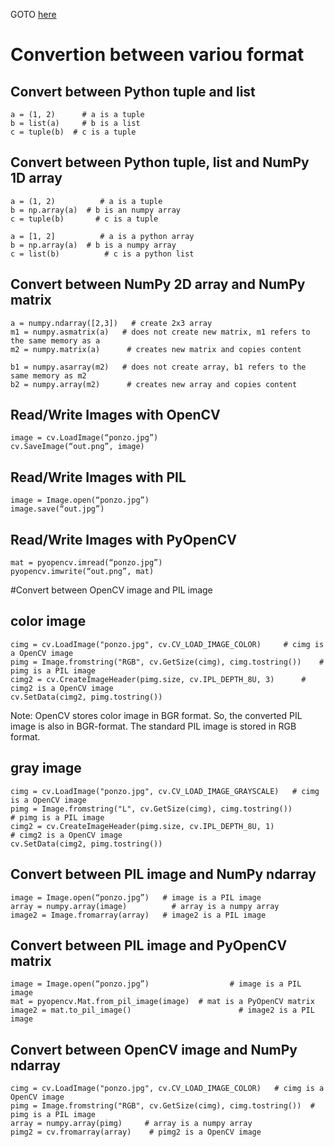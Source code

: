GOTO [here](http://pillow.readthedocs.io/en/3.1.x/reference/Image.html)

Convertion between variou format
===================================
	
## Convert between Python tuple and list
```
a = (1, 2)      # a is a tuple 
b = list(a)     # b is a list 
c = tuple(b)  # c is a tuple 
```
## Convert between Python tuple, list and NumPy 1D array 
```
a = (1, 2)          # a is a tuple 
b = np.array(a)  # b is an numpy array 
c = tuple(b)       # c is a tuple 

a = [1, 2]          # a is a python array 
b = np.array(a)  # b is a numpy array 
c = list(b)          # c is a python list 
```
## Convert between NumPy 2D array and NumPy matrix

```
a = numpy.ndarray([2,3])   # create 2x3 array
m1 = numpy.asmatrix(a)   # does not create new matrix, m1 refers to the same memory as a 
m2 = numpy.matrix(a)      # creates new matrix and copies content 

b1 = numpy.asarray(m2)   # does not create array, b1 refers to the same memory as m2
b2 = numpy.array(m2)      # creates new array and copies content 
 ```

## Read/Write Images with OpenCV
```
image = cv.LoadImage(“ponzo.jpg”)
cv.SaveImage(“out.png”, image)
```
## Read/Write Images with PIL
```
image = Image.open(“ponzo.jpg”)
image.save(“out.jpg”)
```
## Read/Write Images with PyOpenCV
```
mat = pyopencv.imread(“ponzo.jpg”)
pyopencv.imwrite(“out.png”, mat)
``` 
 	
#Convert between OpenCV image and PIL image

## color image 
```
cimg = cv.LoadImage("ponzo.jpg", cv.CV_LOAD_IMAGE_COLOR)     # cimg is a OpenCV image
pimg = Image.fromstring("RGB", cv.GetSize(cimg), cimg.tostring())    # pimg is a PIL image 
cimg2 = cv.CreateImageHeader(pimg.size, cv.IPL_DEPTH_8U, 3)      # cimg2 is a OpenCV image 
cv.SetData(cimg2, pimg.tostring())
```
Note: OpenCV stores color image in BGR format. So, the converted PIL image is also in BGR-format. The standard PIL image is stored in RGB format. 

## gray image 
```
cimg = cv.LoadImage("ponzo.jpg", cv.CV_LOAD_IMAGE_GRAYSCALE)   # cimg is a OpenCV image 
pimg = Image.fromstring("L", cv.GetSize(cimg), cimg.tostring())                 # pimg is a PIL image 
cimg2 = cv.CreateImageHeader(pimg.size, cv.IPL_DEPTH_8U, 1)              # cimg2 is a OpenCV image
cv.SetData(cimg2, pimg.tostring())
 ```
 	
## Convert between PIL image and NumPy ndarray
```
image = Image.open(“ponzo.jpg”)   # image is a PIL image 
array = numpy.array(image)          # array is a numpy array 
image2 = Image.fromarray(array)   # image2 is a PIL image 
```
## Convert between PIL image and PyOpenCV matrix
```
image = Image.open(“ponzo.jpg”)                  # image is a PIL image
mat = pyopencv.Mat.from_pil_image(image)  # mat is a PyOpenCV matrix 
image2 = mat.to_pil_image()                        # image2 is a PIL image 
 ```
## Convert between OpenCV image and NumPy ndarray
```
cimg = cv.LoadImage("ponzo.jpg", cv.CV_LOAD_IMAGE_COLOR)   # cimg is a OpenCV image 
pimg = Image.fromstring("RGB", cv.GetSize(cimg), cimg.tostring())  # pimg is a PIL image 
array = numpy.array(pimg)     # array is a numpy array 
pimg2 = cv.fromarray(array)    # pimg2 is a OpenCV image
```
